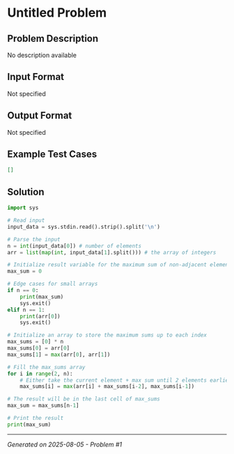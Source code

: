 # Untitled Problem

## Problem Description
No description available

## Input Format
Not specified

## Output Format
Not specified

## Example Test Cases
```json
[]
```

## Solution
```python
import sys

# Read input
input_data = sys.stdin.read().strip().split('\n')

# Parse the input
n = int(input_data[0]) # number of elements
arr = list(map(int, input_data[1].split())) # the array of integers

# Initialize result variable for the maximum sum of non-adjacent elements
max_sum = 0

# Edge cases for small arrays
if n == 0:
    print(max_sum)
    sys.exit()
elif n == 1:
    print(arr[0])
    sys.exit()

# Initialize an array to store the maximum sums up to each index
max_sums = [0] * n
max_sums[0] = arr[0]
max_sums[1] = max(arr[0], arr[1])

# Fill the max_sums array
for i in range(2, n):
    # Either take the current element + max sum until 2 elements earlier or take the max sum until the previous element
    max_sums[i] = max(arr[i] + max_sums[i-2], max_sums[i-1])

# The result will be in the last cell of max_sums
max_sum = max_sums[n-1]

# Print the result
print(max_sum)
```

---
*Generated on 2025-08-05 - Problem #1*